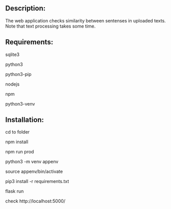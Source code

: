 ## Description:
The web application checks similarity between sentenses in uploaded texts. Note that text processing takes some time.

## Requirements:

sqlite3

python3

python3-pip

nodejs

npm

python3-venv

## Installation:

cd to folder

npm install

npm run prod

python3 -m venv appenv

source appenv/bin/activate

pip3 install -r requirements.txt

flask run

check http://localhost:5000/
